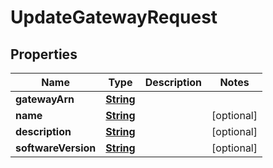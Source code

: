 

# UpdateGatewayRequest


## Properties

| Name | Type | Description | Notes |
|------------ | ------------- | ------------- | -------------|
|**gatewayArn** | [**String**](String.md) |  |  |
|**name** | [**String**](String.md) |  |  [optional] |
|**description** | [**String**](String.md) |  |  [optional] |
|**softwareVersion** | [**String**](String.md) |  |  [optional] |



